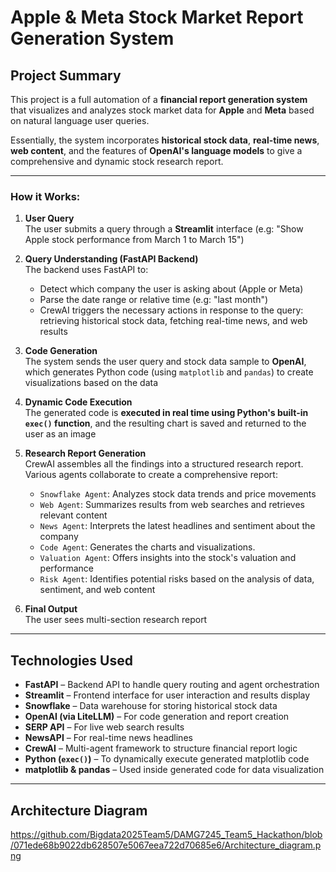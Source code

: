 # Apple & Meta Stock Market Report Generation System

## Project Summary

This project is a full automation of a **financial report generation system** that visualizes and analyzes stock market data for **Apple** and **Meta** based on natural language user queries. 

Essentially, the system incorporates **historical stock data**, **real-time news**, **web content**, and the features of **OpenAI's language models** to give a comprehensive and dynamic stock research report.

---

###  How it Works:

1. **User Query**  
   The user submits a query through a **Streamlit** interface (e.g: "Show Apple stock performance from March 1 to March 15")

2. **Query Understanding (FastAPI Backend)**  
   The backend uses FastAPI to:
   - Detect which company the user is asking about (Apple or Meta)
   - Parse the date range or relative time (e.g: "last month")
   - CrewAI triggers the necessary actions in response to the query: retrieving historical stock data, fetching real-time news, and web results

3. **Code Generation**  
   The system sends the user query and stock data sample to **OpenAI**, which generates Python code (using `matplotlib` and `pandas`) to create visualizations based on the data

4. **Dynamic Code Execution**  
   The generated code is **executed in real time using Python's built-in `exec()` function**, and the resulting chart is saved and returned to the user as an image

5. **Research Report Generation**  
   CrewAI assembles all the findings into a structured research report. Various agents collaborate to create a comprehensive report:
   - `Snowflake Agent`: Analyzes stock data trends and price movements
   - `Web Agent`: Summarizes results from web searches and retrieves relevant content
   - `News Agent`: Interprets the latest headlines and sentiment about the company
   - `Code Agent`: Generates the charts and visualizations.
   - `Valuation Agent`: Offers insights into the stock's valuation and performance
   - `Risk Agent`: Identifies potential risks based on the analysis of data, sentiment, and web content

7. **Final Output**  
   The user sees multi-section research report

---

## Technologies Used

- **FastAPI** – Backend API to handle query routing and agent orchestration
- **Streamlit** – Frontend interface for user interaction and results display
- **Snowflake** – Data warehouse for storing historical stock data
- **OpenAI (via LiteLLM)** – For code generation and report creation
- **SERP API** – For live web search results
- **NewsAPI** – For real-time news headlines
- **CrewAI** – Multi-agent framework to structure financial report logic
- **Python (`exec()`)** – To dynamically execute generated matplotlib code
- **matplotlib & pandas** – Used inside generated code for data visualization

---

## Architecture Diagram
https://github.com/Bigdata2025Team5/DAMG7245_Team5_Hackathon/blob/071ede68b9022db628507e5067eea722d70685e6/Architecture_diagram.png
